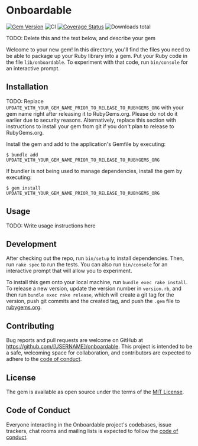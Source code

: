 # Onboardable

[![Gem Version](https://badge.fury.io/rb/onboardable.svg)](https://badge.fury.io/rb/onboardable)
![CI](https://github.com/dmrAnderson/onboardable/actions/workflows/ci.yml/badge.svg)
[![Coverage Status](https://coveralls.io/repos/github/dmrAnderson/onboardable/badge.svg?branch=main)](https://coveralls.io/github/dmrAnderson/onboardable?branch=main)
![Downloads total](https://img.shields.io/gem/dt/onboardable)

TODO: Delete this and the text below, and describe your gem

Welcome to your new gem! In this directory, you'll find the files you need to be able to package up your Ruby library into a gem. Put your Ruby code in the file `lib/onboardable`. To experiment with that code, run `bin/console` for an interactive prompt.

## Installation

TODO: Replace `UPDATE_WITH_YOUR_GEM_NAME_PRIOR_TO_RELEASE_TO_RUBYGEMS_ORG` with your gem name right after releasing it to RubyGems.org. Please do not do it earlier due to security reasons. Alternatively, replace this section with instructions to install your gem from git if you don't plan to release to RubyGems.org.

Install the gem and add to the application's Gemfile by executing:

    $ bundle add UPDATE_WITH_YOUR_GEM_NAME_PRIOR_TO_RELEASE_TO_RUBYGEMS_ORG

If bundler is not being used to manage dependencies, install the gem by executing:

    $ gem install UPDATE_WITH_YOUR_GEM_NAME_PRIOR_TO_RELEASE_TO_RUBYGEMS_ORG

## Usage

TODO: Write usage instructions here

## Development

After checking out the repo, run `bin/setup` to install dependencies. Then, run `rake spec` to run the tests. You can also run `bin/console` for an interactive prompt that will allow you to experiment.

To install this gem onto your local machine, run `bundle exec rake install`. To release a new version, update the version number in `version.rb`, and then run `bundle exec rake release`, which will create a git tag for the version, push git commits and the created tag, and push the `.gem` file to [rubygems.org](https://rubygems.org).

## Contributing

Bug reports and pull requests are welcome on GitHub at https://github.com/[USERNAME]/onboardable. This project is intended to be a safe, welcoming space for collaboration, and contributors are expected to adhere to the [code of conduct](https://github.com/[USERNAME]/onboardable/blob/master/CODE_OF_CONDUCT.md).

## License

The gem is available as open source under the terms of the [MIT License](https://opensource.org/licenses/MIT).

## Code of Conduct

Everyone interacting in the Onboardable project's codebases, issue trackers, chat rooms and mailing lists is expected to follow the [code of conduct](https://github.com/[USERNAME]/onboardable/blob/master/CODE_OF_CONDUCT.md).
